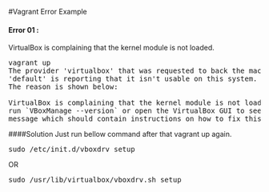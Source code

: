 
#Vagrant Error Example

#### Error 01 :
VirtualBox is complaining that the kernel module is not loaded.
<pre>
vagrant up
The provider 'virtualbox' that was requested to back the machine
'default' is reporting that it isn't usable on this system. 
The reason is shown below:

VirtualBox is complaining that the kernel module is not loaded. Please
run `VBoxManage --version` or open the VirtualBox GUI to see the error
message which should contain instructions on how to fix this error.
</pre>

####Solution
Just run bellow command after that vagrant up again.
<pre>
sudo /etc/init.d/vboxdrv setup
</pre>

OR 

<pre>
sudo /usr/lib/virtualbox/vboxdrv.sh setup
</pre>
